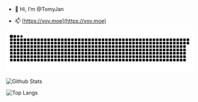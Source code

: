 - 👋 Hi, I’m @TomyJan

- 📫 [https://vov.moe](https://vov.moe)

![Snake!](https://raw.githubusercontent.com/TomyJan/TomyJan/snake-output/github-contribution-grid-snake-dark.svg)

![Github Stats](https://github-readme-stats.vercel.app/api?username=TomyJan&show_icons=true&theme=dark&count_private=true)

![Top Langs](https://github-readme-stats.vercel.app/api/top-langs/?username=TomyJan&layout=compact&theme=tokyonight)
